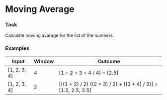 # Moving Average

### Task   
Calculate moving avarage for the list of the numbers.

### Examples

|Input        | Window | Outcome                                                         |
|-------------|--------|-----------------------------------------------------------------|
|[1, 2, 3, 4] | 4      | [1 + 2 + 3 + 4 / 4] = [2.5]                                     |
|[1, 2, 3, 4] | 2      | [((1 + 2) / 2) ((2 + 3) / 2) + ((3 + 4) / 2)] = [1.5, 2.5, 3.5] |
